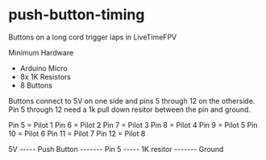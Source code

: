 # push-button-timing
Buttons on a long cord trigger laps in LiveTimeFPV

Minimum Hardware
- Arduino Micro
- 8x 1K Resistors
- 8 Buttons

Buttons connect to 5V on one side and pins 5 through 12 on the otherside. Pin 5 through 12 need a 1k pull down resitor between the pin and ground.

Pin 5 = Pilot 1
Pin 6 = Pilot 2
Pin 7 = Pilot 3
Pin 8 = Pilot 4
Pin 9 = Pilot 5
Pin 10 = Pilot 6
Pin 11 = Pilot 7
Pin 12 = Pilot 8


5V ----- Push Button ------- Pin 5 ----- 1K resitor ------- Ground
